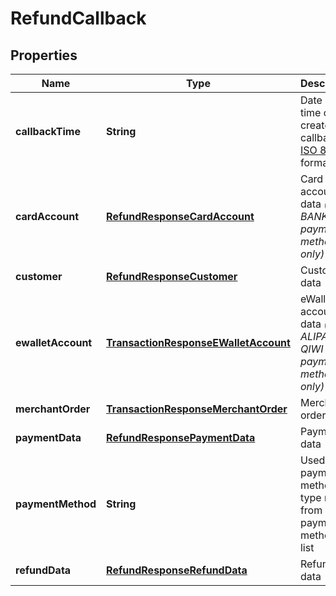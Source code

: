 
# RefundCallback

## Properties
Name | Type | Description | Notes
------------ | ------------- | ------------- | -------------
**callbackTime** | **String** | Date and time of created callback in [ISO 8601](https://en.wikipedia.org/wiki/ISO_8601) format |  [optional]
**cardAccount** | [**RefundResponseCardAccount**](RefundResponseCardAccount.md) | Card account data *(for BANKCARD payment method only)* |  [optional]
**customer** | [**RefundResponseCustomer**](RefundResponseCustomer.md) | Customer data |  [optional]
**ewalletAccount** | [**TransactionResponseEWalletAccount**](TransactionResponseEWalletAccount.md) | eWallet account data *(for ALIPAY and QIWI payment methods only)* |  [optional]
**merchantOrder** | [**TransactionResponseMerchantOrder**](TransactionResponseMerchantOrder.md) | Merchant order data | 
**paymentData** | [**RefundResponsePaymentData**](RefundResponsePaymentData.md) | Payment data | 
**paymentMethod** | **String** | Used payment method type name from payment methods list | 
**refundData** | [**RefundResponseRefundData**](RefundResponseRefundData.md) | Refund data | 



